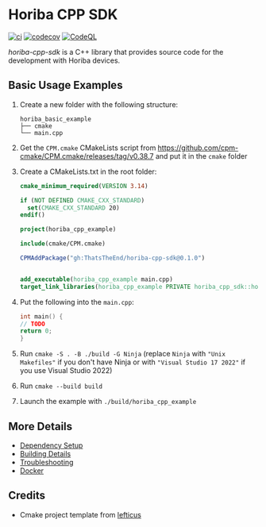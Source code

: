 # Horiba CPP SDK

[![ci](https://github.com/w-samuelgauthier/horiba_cpp_sdk/actions/workflows/ci.yml/badge.svg)](https://github.com/w-samuelgauthier/horiba_cpp_sdk/actions/workflows/ci.yml)
[![codecov](https://codecov.io/gh/w-samuelgauthier/horiba_cpp_sdk/branch/main/graph/badge.svg)](https://codecov.io/gh/w-samuelgauthier/horiba_cpp_sdk)
[![CodeQL](https://github.com/w-samuelgauthier/horiba_cpp_sdk/actions/workflows/codeql-analysis.yml/badge.svg)](https://github.com/w-samuelgauthier/horiba_cpp_sdk/actions/workflows/codeql-analysis.yml)

*horiba-cpp-sdk* is a C++ library that provides source code for the development with Horiba devices.

## Basic Usage Examples

1. Create a new folder with the following structure:

   ```text
   horiba_basic_example
   ├── cmake
   └── main.cpp
   ```
2. Get the `CPM.cmake` CMakeLists script from https://github.com/cpm-cmake/CPM.cmake/releases/tag/v0.38.7 and put it in the `cmake` folder

3. Create a CMakeLists.txt in the root folder:
   ```cmake
   cmake_minimum_required(VERSION 3.14)

   if (NOT DEFINED CMAKE_CXX_STANDARD)
     set(CMAKE_CXX_STANDARD 20)
   endif()

   project(horiba_cpp_example)

   include(cmake/CPM.cmake)

   CPMAddPackage("gh:ThatsTheEnd/horiba-cpp-sdk@0.1.0")


   add_executable(horiba_cpp_example main.cpp)
   target_link_libraries(horiba_cpp_example PRIVATE horiba_cpp_sdk::horiba_cpp_sdk)
   ```

4. Put the following into the `main.cpp`:

   ```c++
   int main() {
   // TODO
   return 0;
   }
   ```


5. Run `cmake -S . -B ./build -G Ninja` (replace `Ninja` with `"Unix Makefiles"` if you don't have Ninja or with `"Visual Studio 17 2022"` if you use Visual Studio 2022)

6. Run `cmake --build build`

7. Launch the example with `./build/horiba_cpp_example`

## More Details

 * [Dependency Setup](README_dependencies.md)
 * [Building Details](README_building.md)
 * [Troubleshooting](README_troubleshooting.md)
 * [Docker](README_docker.md)

## Credits
* Cmake project template from [lefticus](https://github.com/cpp-best-practices/cmake_template)
